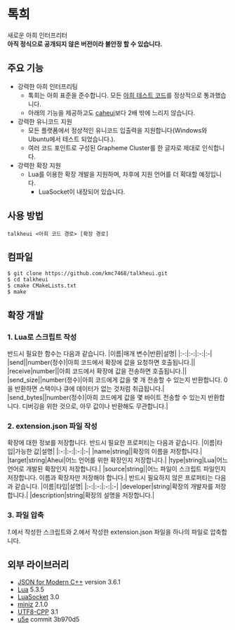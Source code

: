# 톡희
새로운 아희 인터프리터<br>
**아직 정식으로 공개되지 않은 버전이라 불안정 할 수 있습니다.**

## 주요 기능
- 강력한 아희 인터프리팅
	- 톡희는 아희 표준을 준수합니다. 모든 [아희 테스트 코드](https://github.com/aheui/snippets)를 정상적으로 통과했습니다.
	- 아래의 기능을 제공하고도 [caheui](https://github.com/aheui/caheui)보다 2배 밖에 느리지 않습니다.
- 강력한 유니코드 지원
	- 모든 플랫폼에서 정상적인 유니코드 입출력을 지원합니다(Windows와 Ubuntu에서 테스트 되었습니다.).
	- 여러 코드 포인트로 구성된 Grapheme Cluster를 한 글자로 제대로 인식합니다.
- 강력한 확장 지원
	- Lua를 이용한 확장 개발을 지원하며, 차후에 지원 언어를 더 확대할 예정입니다.
		- LuaSocket이 내장되어 있습니다.

## 사용 방법
```
talkheui <아희 코드 경로> [확장 경로]
```

## 컴파일
```
$ git clone https://github.com/kmc7468/talkheui.git
$ cd talkheui
$ cmake CMakeLists.txt
$ make
```

## 확장 개발
### 1. Lua로 스크립트 작성
반드시 필요한 함수는 다음과 같습니다.
|이름|매개 변수|반환|설명|
|:-:|:-:|:-:|:-|
|send||number(정수)|아희 코드에서 확장에 값을 요청하면 호출됩니다.||
|receive|number||아희 코드에서 확장에 값을 전송하면 호출됩니다.||
|send_size||number(정수)|아희 코드에게 값을 몇 개 전송할 수 있는지 반환합니다. 0을 반환하면 스택이나 큐에 데이터가 없는 것처럼 취급됩니다.|
|send_bytes||number(정수)|아희 코드에게 값을 몇 바이트 전송할 수 있는지 반환합니다. 디버깅을 위한 것으로, 아무 값이나 반환해도 무관합니다.|

### 2. extension.json 파일 작성
확장에 대한 정보를 저장합니다. 반드시 필요한 프로퍼티는 다음과 같습니다.
|이름|타입|가능한 값|설명|
|:-:|:-:|:-:|:-|
|name|string||확장의 이름을 저장합니다.|
|target|string|Aheui|어느 언어를 위한 확장인지 저장합니다.|
|type|string|Lua|어느 언어로 개발된 확장인지 저장합니다.|
|source|string||어느 파일이 스크립트 파일인지 저장합니다. 이름과 확장자만 저장해야 합니다.|
반드시 필요하지 않은 프로퍼티는 다음과 같습니다.
|이름|타입|설명|
|:-:|:-:|:-:|:-|
|developer|string|확장의 개발자를 저장합니다.|
|description|string|확장의 설명을 저장합니다.|

### 3. 파일 압축
*1*.에서 작성한 스크립트와 *2*.에서 작성한 extension.json 파일을 하나의 파일로 압축합니다.

## 외부 라이브러리
- [JSON for Modern C++](https://github.com/nlohmann/json) version 3.6.1
- [Lua](https://www.lua.org) 5.3.5
- [LuaSocket](https://github.com/diegonehab/luasocket) 3.0
- [miniz](https://github.com/richgel999/miniz) 2.1.0
- [UTF8-CPP](https://github.com/nemtrif/utfcpp) 3.1
- [u5e](https://github.com/ruoso/u5e) commit 3b970d5
